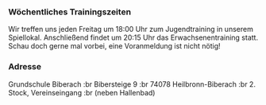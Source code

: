 ### Wöchentliches Trainingszeiten

Wir treffen uns jeden Freitag um 18:00 Uhr zum Jugendtraining in unserem Spiellokal. Anschließend findet um 20:15 Uhr das Erwachsenentraining statt. Schau doch gerne mal vorbei, eine Voranmeldung ist nicht nötig!

### Adresse

Grundschule Biberach :br
Bibersteige 9 :br
74078 Heilbronn-Biberach :br
2. Stock, Vereinseingang :br
(neben Hallenbad)
